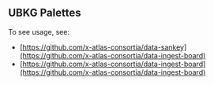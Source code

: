 ## UBKG Palettes

To see usage, see:
- [https://github.com/x-atlas-consortia/data-sankey](https://github.com/x-atlas-consortia/data-ingest-board)
- [https://github.com/x-atlas-consortia/data-ingest-board](https://github.com/x-atlas-consortia/data-ingest-board)